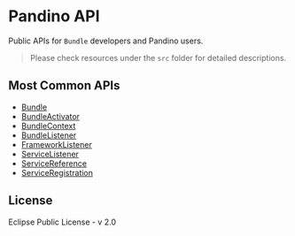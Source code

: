 # Pandino API

Public APIs for `Bundle` developers and Pandino users.

> Please check resources under the `src` folder for detailed descriptions.

## Most Common APIs

- [Bundle](./src/bundle/bundle.ts)
- [BundleActivator](./src/bundle/bundle-activator.ts)
- [BundleContext](./src/bundle/bundle-context.ts)
- [BundleListener](./src/bundle/bundle-listener.ts)
- [FrameworkListener](./src/framework/framework-listener.ts)
- [ServiceListener](./src/service/service-listener.ts)
- [ServiceReference](./src/service/service-reference.ts)
- [ServiceRegistration](./src/service/service-registration.ts)

## License

Eclipse Public License - v 2.0
